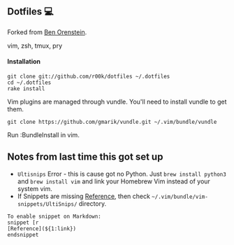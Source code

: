 ## Dotfiles :computer:

Forked from [Ben Orenstein](http://github.com/r00k).

vim, zsh, tmux, pry

#### Installation

    git clone git://github.com/r00k/dotfiles ~/.dotfiles
    cd ~/.dotfiles
    rake install

Vim plugins are managed through vundle. You'll need to install vundle to get them.

    git clone https://github.com/gmarik/vundle.git ~/.vim/bundle/vundle

Run :BundleInstall in vim.


## Notes from last time this got set up

- `Ultisnips` Error - this is cause got no Python. Just `brew install python3` and `brew install vim` and link your Homebrew Vim instead of your system vim.
- If Snippets are missing [Reference](https://stackoverflow.com/questions/37511063/why-ultisnips-does-not-recognize-my-own-snippets), then check `~/.vim/bundle/vim-snippets/UltiSnips/` directory.

```
To enable snippet on Markdown:
snippet [r
[Reference](${1:link})
endsnippet
```
